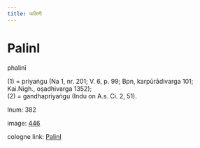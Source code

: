 ```yaml
---
title: फलिनी
---
```


# PalinI

phalinī  <div n="P" />(1) = priyaṅgu (Na 1, nr. 201; V. 6, p. 99; Bpn, karpūrādivarga 101; <div n="lb" />Kai.Nigh., oṣadhivarga 1352); <div n="P" />(2) = gandhapriyaṅgu (Indu on A.s. Ci. 2, 51).

lnum: 382

image: [446](https://www.sanskrit-lexicon.uni-koeln.de/scans/csl-apidev/servepdf.php?dict=snp&page=446)

cologne link: [PalinI](https://sanskrit-lexicon.uni-koeln.de/scans/csl-apidev/getword.php?dict=snp&key=PalinI)

